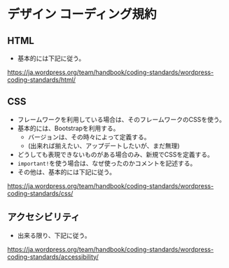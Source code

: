 # デザイン コーディング規約
## HTML
* 基本的には下記に従う。

https://ja.wordpress.org/team/handbook/coding-standards/wordpress-coding-standards/html/

## CSS
* フレームワークを利用している場合は、そのフレームワークのCSSを使う。
* 基本的には、Bootstrapを利用する。
    * バージョンは、その時々によって定義する。
    * (出来れば揃えたい、アップデートしたいが、まだ無理)
* どうしても表現できないものがある場合のみ、新規でCSSを定義する。
* ```important!```を使う場合は、なぜ使ったのかコメントを記述する。
* その他は、基本的には下記に従う。

https://ja.wordpress.org/team/handbook/coding-standards/wordpress-coding-standards/css/

## アクセシビリティ
* 出来る限り、下記に従う。

https://ja.wordpress.org/team/handbook/coding-standards/wordpress-coding-standards/accessibility/